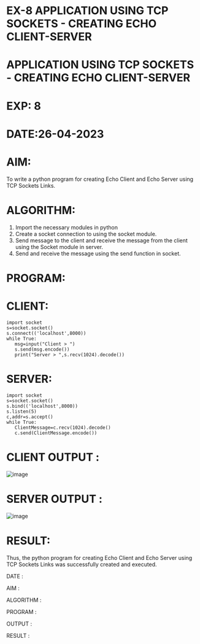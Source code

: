 # EX-8 APPLICATION USING TCP SOCKETS - CREATING ECHO CLIENT-SERVER
# APPLICATION USING TCP SOCKETS - CREATING ECHO CLIENT-SERVER



# EXP: 8

# DATE:26-04-2023

# AIM:
To write a python program for creating Echo Client and Echo Server using TCP
Sockets Links.

# ALGORITHM:
1. Import the necessary modules in python
2. Create a socket connection to using the socket module.
3. Send message to the client and receive the message from the client using the Socket module in
server.
4. Send and receive the message using the send function in socket.
# PROGRAM:
# CLIENT:
```python3
import socket
s=socket.socket()
s.connect(('localhost',8000))
while True:
   msg=input("Client > ")
   s.send(msg.encode())
   print("Server > ",s.recv(1024).decode())
  ```
# SERVER:
```python3
import socket
s=socket.socket()
s.bind(('localhost',8000))
s.listen(5)
c,addr=s.accept()
while True:
   ClientMessage=c.recv(1024).decode()
   c.send(ClientMessage.encode())
```

# CLIENT OUTPUT : 
![image](https://github.com/arun1111j/cn-ex08/assets/128461833/193b2a05-2489-46a0-b8ab-6acc2c2fa637)


# SERVER OUTPUT :
![image](https://github.com/arun1111j/cn-ex08/assets/128461833/08d9a76b-5f1d-49a7-a8c6-87b77e34ee7a)



# RESULT:
Thus, the python program for creating Echo Client and Echo Server using TCP Sockets Links
was successfully created and executed.

DATE :

AIM :


ALGORITHM :


PROGRAM :


OUTPUT :



RESULT :
